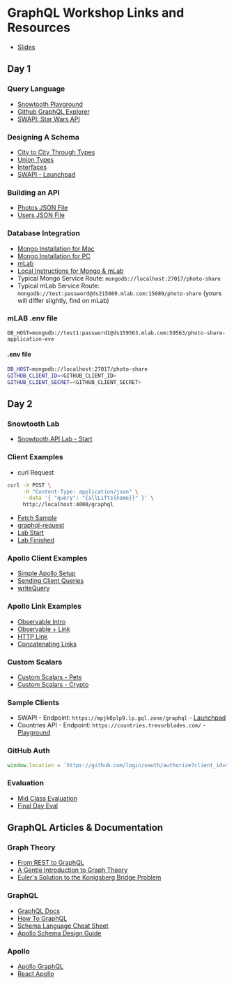GraphQL Workshop Links and Resources
==========

* [Slides](https://slides.com/moonhighway/graphql-summit)

## Day 1

### Query Language
* [Snowtooth Playground](http://snowtooth.moonhighway.com)
* [Github GraphQL Explorer](https://developer.github.com/v4/explorer/)
* [SWAPI: Star Wars API](http://graphql.org/swapi-graphql/)

### Designing A Schema
* [City to City Through Types](https://codesandbox.io/s/5vzn2rkzxn)
* [Union Types](https://codesandbox.io/s/rm2rx3opqm)
* [Interfaces](https://codesandbox.io/s/71x8n304r1)
* [SWAPI - Launchpad](http://bit.ly/swapi-launchpad)

### Building an API
* [Photos JSON File](https://github.com/graphqlworkshop/photo-share-api/blob/f98c31580f19db9814c04899945942b155e7b619/data/sample-photos.json)
* [Users JSON File](https://github.com/graphqlworkshop/photo-share-api/blob/f98c31580f19db9814c04899945942b155e7b619/data/sample-users.json)

### Database Integration
* [Mongo Installation for Mac](https://docs.mongodb.com/manual/tutorial/install-mongodb-on-os-x/)
* [Mongo Installation for PC](https://docs.mongodb.com/manual/tutorial/install-mongodb-on-windows/)
* [mLab](https://mlab.com/)
* [Local Instructions for Mongo & mLab](https://gist.github.com/eveporcello/98f9e37a65f05b9d0866137d80ed9653)
* Typical Mongo Service Route: `mongodb://localhost:27017/photo-share`
* Typical mLab Service Route: `mongodb://test:password@ds215089.mlab.com:15089/photo-share` (yours will differ slightly, find on mLab)

### mLAB .env file
```
DB_HOST=mongodb://test1:password1@ds159563.mlab.com:59563/photo-share-application-eve
```


#### .env file

```sh
DB_HOST=mongodb://localhost:27017/photo-share
GITHUB_CLIENT_ID=<GITHUB_CLIENT_ID>
GITHUB_CLIENT_SECRET=<GITHUB_CLIENT_SECRET>
```

## Day 2

### Snowtooth Lab
* [Snowtooth API Lab - Start](http://www.github.com/graphqlworkshop/snowtooth-api)

### Client Examples
* curl Request
```sh
curl -X POST \
     -H "Content-Type: application/json" \
     --data '{ "query": "{allLifts{name}}" }' \
     http://localhost:4000/graphql
 ```

* [Fetch Sample](https://codesandbox.io/s/wy9mq00q9w)
* [graphql-request](https://codesandbox.io/s/4qzq5z2vz0)
* [Lab Start](https://codesandbox.io/s/kmmz8om2xv)
* [Lab Finished](https://codesandbox.io/s/q8l7wp6m0w)

### Apollo Client Examples
* [Simple Apollo Setup](https://codesandbox.io/s/3q245om1q6)
* [Sending Client Queries](https://codesandbox.io/s/4xnkxmnw7w)
* [writeQuery](https://codesandbox.io/s/oo3z008kzy)

### Apollo Link Examples
* [Observable Intro](https://codesandbox.io/s/176q4zpl4)
* [Observable + Link](https://codesandbox.io/s/ql5xqkojyj)
* [HTTP Link](https://codesandbox.io/s/koj24j5l07)
* [Concatenating Links](https://codesandbox.io/s/ql4jlz54yq)

### Custom Scalars
* [Custom Scalars - Pets](https://codesandbox.io/s/pw32jkj04j)
* [Custom Scalars - Crypto](https://codesandbox.io/s/53o3pmy43n)

### Sample Clients

* SWAPI - Endpoint: `https://mpjk0plp9.lp.gql.zone/graphql` - [Launchpad](https://launchpad.graphql.com/mpjk0plp9)
* Countries API - Endpoint: `https://countries.trevorblades.com/` - [Playground](https://countries.trevorblades.com/)

### GitHub Auth
```js
window.location = `https://github.com/login/oauth/authorize?client_id=${clientID}&scope=user`
```

### Evaluation
* [Mid Class Evaluation](https://goo.gl/forms/RXFoGhHy5oHdX9Jq1)
* [Final Day Eval](https://goo.gl/forms/26gsd2Komye4VGW63)


## GraphQL Articles & Documentation

### Graph Theory

* [From REST to GraphQL](https://0x2a.sh/from-rest-to-graphql-b4e95e94c26b)
* [A Gentle Introduction to Graph Theory](https://dev.to/vaidehijoshi/a-gentle-introduction-to-graph-theory)
* [Euler's Solution to the Konigsberg Bridge Problem](https://www.maa.org/press/periodicals/convergence/leonard-eulers-solution-to-the-konigsberg-bridge-problem)

### GraphQL

* [GraphQL Docs](http://graphql.org/)
* [How To GraphQL](https://www.howtographql.com/)
* [Schema Language Cheat Sheet](https://github.com/sogko/graphql-schema-language-cheat-sheet)
* [Apollo Schema Design Guide](https://www.apollographql.com/docs/guides/schema-design.html)

### Apollo

* [Apollo GraphQL](https://www.apollographql.com/)
* [React Apollo](https://github.com/apollographql/react-apollo)

